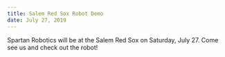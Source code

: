 ```yaml
---
title: Salem Red Sox Robot Demo
date: July 27, 2019
---
```


Spartan Robotics will be at the Salem Red Sox on Saturday, July 27. Come see us and
check out the robot!